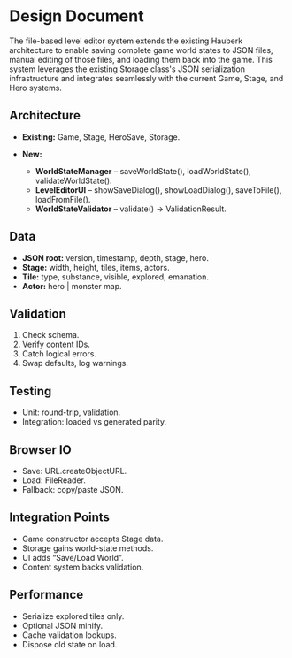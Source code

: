 # Design Document

The file-based level editor system extends the existing Hauberk architecture to enable saving complete game world states to JSON files, manual editing of those files, and loading them back into the game. This system leverages the existing Storage class's JSON serialization infrastructure and integrates seamlessly with the current Game, Stage, and Hero systems.

## Architecture

* **Existing:** Game, Stage, HeroSave, Storage.
* **New:**

  * **WorldStateManager** – saveWorldState(), loadWorldState(), validateWorldState().
  * **LevelEditorUI** – showSaveDialog(), showLoadDialog(), saveToFile(), loadFromFile().
  * **WorldStateValidator** – validate() → ValidationResult.

## Data

* **JSON root:** version, timestamp, depth, stage, hero.
* **Stage:** width, height, tiles, items, actors.
* **Tile:** type, substance, visible, explored, emanation.
* **Actor:** hero | monster map.

## Validation

1. Check schema.
2. Verify content IDs.
3. Catch logical errors.
4. Swap defaults, log warnings.

## Testing

* Unit: round-trip, validation.
* Integration: loaded vs generated parity.

## Browser IO

* Save: URL.createObjectURL.
* Load: FileReader.
* Fallback: copy/paste JSON.

## Integration Points

* Game constructor accepts Stage data.
* Storage gains world-state methods.
* UI adds “Save/Load World”.
* Content system backs validation.

## Performance

* Serialize explored tiles only.
* Optional JSON minify.
* Cache validation lookups.
* Dispose old state on load.
